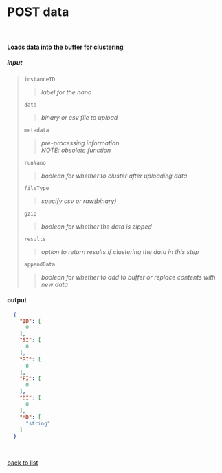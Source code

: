 # **POST data**
<br/>

#### Loads data into the buffer for clustering
##### input
>`instanceID`
>>*label for the nano*
>
>`data`
>>*binary or csv file to upload*
>
>`metadata`
>>*pre-processing information*  
>>*NOTE: obsolete function*
>
>`runNano`
>>*boolean for whether to cluster after uploading data*
>
>`fileType`
>>*specify csv or raw(binary)*
>
>`gzip`
>>*boolean for whether the data is zipped*
>
>`results`
>>*option to return results if clustering the data in this step*
>
>`appendData`
>>*boolean for whether to add to buffer or replace contents with new data*

#### output
```json
  {
    "ID": [
      0
    ],
    "SI": [
      0
    ],
    "RI": [
      0
    ],
    "FI": [
      0
    ],
    "DI": [
      0
    ],
    "MD": [
      "string"
    ]
  }
```

<br/>

[back to list](../Guides/Guide_Boon_Nano.md)
